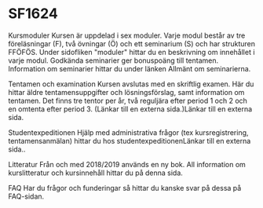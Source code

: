 # SF1624

Kursmoduler
Kursen är uppdelad i sex moduler. Varje modul består av tre föreläsningar (F), två övningar (Ö) och ett seminarium (S) och har strukturen FFÖFÖS. Under sidofliken "moduler" hittar du en beskrivning om innehållet i varje modul. Godkända seminarier ger bonuspoäng till tentamen. Information om seminarier hittar du under länken Allmänt om seminarierna.

Tentamen och examination
Kursen avslutas med en skriftlig examen. Här du hittar äldre tentamensuppgifter och lösningsförslag, samt information om tentamen. Det finns tre tentor per år, två reguljära efter period 1 och 2 och en omtenta efter period 3.
 (Länkar till en externa sida.)Länkar till en externa sida.

Studentexpeditionen
Hjälp med administrativa frågor (tex kursregistrering, tentamensanmälan) hittar du hos studentexpeditionenLänkar till en externa sida..

Litteratur
Från och med 2018/2019 används en ny bok. All information om kurslitteratur och kursinnehåll hittar du på denna sida.

FAQ
Har du frågor och funderingar så hittar du kanske svar på dessa på FAQ-sidan.
